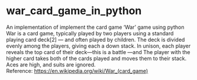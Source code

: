 # war_card_game_in_python
An implementation of implement the card game ‘War’ game using python<br>
War is a card game, typically played by two players using a standard playing card deck[2] — and often played by children. The deck is divided evenly among the players, giving each a down stack. In unison, each player reveals the top card of their deck—this is a battle —and The player with the higher card takes both of the cards played and moves them to their stack. Aces are high, and suits are ignored.<br>
Reference: https://en.wikipedia.org/wiki/War_(card_game)<br>   
